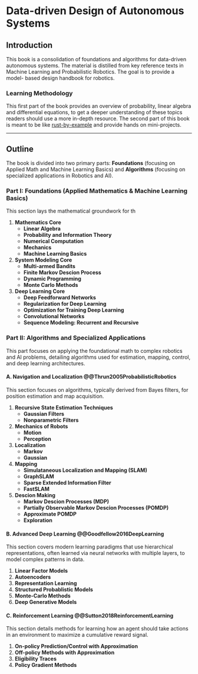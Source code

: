 # Data-driven Design of Autonomous Systems

## Introduction

This book is a consolidation of foundations and algorithms for data-driven
autonomous systems. The material is distilled from key reference texts in
Machine Learning and Probabilistic Robotics. The goal is to provide a model-
based design handbook for robotics.

### Learning Methodology

This first part of the book provides an overview of probability, linear algebra
and differential equations, to get a deeper understanding of these topics
readers should use a more in-depth resource. The second part of this book is
meant to be like [rust-by-example](https://doc.rust-lang.org/rust-by-example/)
and provide hands on mini-projects.

***

## Outline

The book is divided into two primary parts: **Foundations** (focusing on
Applied Math and Machine Learning Basics) and **Algorithms** (focusing on
specialized applications in Robotics and AI).

### Part I: Foundations (Applied Mathematics & Machine Learning Basics)

This section lays the mathematical groundwork for th

1. **Mathematics Core**
    * **Linear Algebra**
    * **Probability and Information Theory**
    * **Numerical Computation**
    * **Mechanics**
    * **Machine Learning Basics**
2. **System Modeling Core**
    * **Multi-armed Bandits**
    * **Finite Markov Descion Process**
    * **Dynamic Programming**
    * **Monte Carlo Methods**
3. **Deep Learning Core**
    * **Deep Feedforward Networks**
    * **Regularization for Deep Learning**
    * **Optimization for Training Deep Learning**
    * **Convolutional Networks**
    * **Sequence Modeling: Recurrent and Recursive**

### Part II: Algorithms and Specialized Applications

This part focuses on applying the foundational math to complex robotics and AI
problems, detailing algorithms used for estimation, mapping, control, and deep
learning architectures.

#### A. Navigation and Localization @@Thrun2005ProbabilisticRobotics

This section focuses on algorithms, typically derived from Bayes filters, for position estimation and map acquisition.

1. **Recursive State Estimation Techniques**
    * **Gaussian Filters**
    * **Nonparametric Filters**
2. **Mechanics of Robots**
    * **Motion**
    * **Perception**
3. **Localization**
    * **Markov**
    * **Gaussian**
4. **Mapping**
    * **Simulataneous Localization and Mapping (SLAM)**
    * **GraphSLAM**
    * **Sparse Extended Information Filter**
    * **FastSLAM**
5. **Descion Making**
    * **Markov Descion Processes (MDP)**
    * **Partially Observable Markov Descion Processes (POMDP)**
    * **Approximate POMDP**
    * **Exploration**

#### B. Advanced Deep Learning @@Goodfellow2016DeepLearning

This section covers modern learning paradigms that use hierarchical representations, often learned via neural networks with multiple layers, to model complex patterns in data.

1. **Linear Factor Models**
2. **Autoencoders**
3. **Representation Learning**
4. **Structured Probablistic Models**
5. **Monte-Carlo Methods**
6. **Deep Generative Models**

#### C. Reinforcement Learning @@Sutton2018ReinforcementLearning

This section details methods for learning how an agent should take actions in an environment to maximize a cumulative reward signal.

1. **On-policy Prediction/Control with Approximation**
2. **Off-policy Methods with Approximation**
3. **Eligibility Traces**
4. **Policy Gradient Methods**

